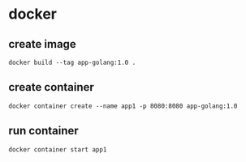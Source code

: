 # docker

## create image 
```
docker build --tag app-golang:1.0 .
```
## create container
```
docker container create --name app1 -p 8080:8080 app-golang:1.0
```

## run container 
```
docker container start app1
```

